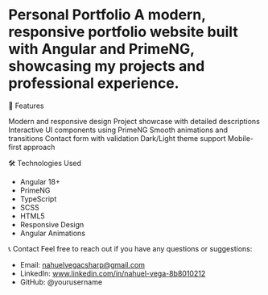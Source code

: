 # Personal Portfolio A modern, responsive portfolio website built with Angular and PrimeNG, showcasing my projects and professional experience.

🚀 Features

Modern and responsive design
Project showcase with detailed descriptions
Interactive UI components using PrimeNG
Smooth animations and transitions
Contact form with validation
Dark/Light theme support
Mobile-first approach

🛠️ Technologies Used

- Angular 18+
- PrimeNG
- TypeScript
- SCSS
- HTML5
- Responsive Design
- Angular Animations

📞 Contact
Feel free to reach out if you have any questions or suggestions:

- Email: nahuelvegacsharp@gmail.com
- LinkedIn: www.linkedin.com/in/nahuel-vega-8b8010212
- GitHub: @yourusername
